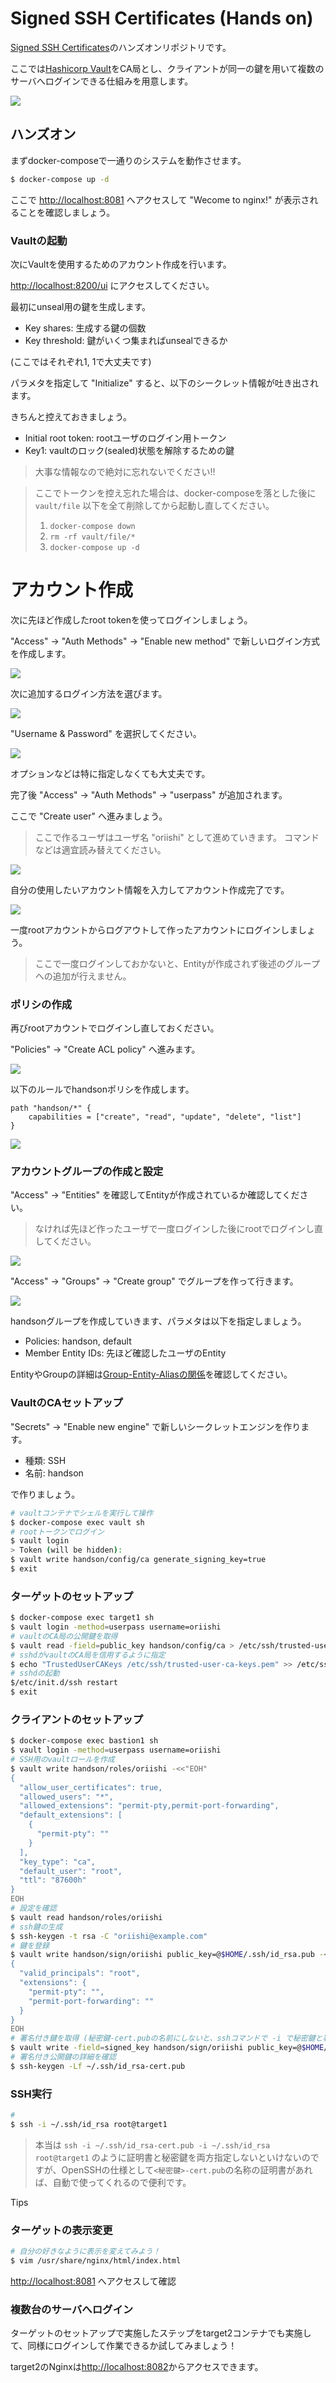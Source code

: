 # Signed SSH Certificates (Hands on)

[Signed SSH Certificates](https://www.vaultproject.io/docs/secrets/ssh/signed-ssh-certificates)のハンズオンリポジトリです。

ここでは[Hashicorp Vault](https://www.vaultproject.io/)をCA局とし、クライアントが同一の鍵を用いて複数のサーバへログインできる仕組みを用意します。

![](./docs/img/auth_flow.png)

## ハンズオン

まずdocker-composeで一通りのシステムを動作させます。

```sh
$ docker-compose up -d
```

ここで <http://localhost:8081> へアクセスして "Wecome to nginx!" が表示されることを確認しましょう。

### Vaultの起動

次にVaultを使用するためのアカウント作成を行います。

<http://localhost:8200/ui> にアクセスしてください。

最初にunseal用の鍵を生成します。

- Key shares: 生成する鍵の個数
- Key threshold: 鍵がいくつ集まればunsealできるか

(ここではそれぞれ1, 1で大丈夫です)

パラメタを指定して "Initialize" すると、以下のシークレット情報が吐き出されます。

きちんと控えておきましょう。

- Initial root token: rootユーザのログイン用トークン
- Key1: vaultのロック(sealed)状態を解除するための鍵

> 大事な情報なので絶対に忘れないでください!!

> ここでトークンを控え忘れた場合は、docker-composeを落とした後に `vault/file` 以下を全て削除してから起動し直してください。
> 1. `docker-compose down`
> 1. `rm -rf vault/file/*`
> 1. `docker-compose up -d`

# アカウント作成

次に先ほど作成したroot tokenを使ってログインしましょう。

"Access" -> "Auth Methods" -> "Enable new method" で新しいログイン方式を作成します。

![](./docs/img/auth_methods.png)

次に追加するログイン方法を選びます。

![](./docs/img/select_auth.png)

"Username & Password" を選択してください。

![](./docs/img/select_auth_type.png)

オプションなどは特に指定しなくても大丈夫です。

完了後 "Access" -> "Auth Methods" -> "userpass" が追加されます。

ここで "Create user" へ進みましょう。

> ここで作るユーザはユーザ名 "oriishi" として進めていきます。
> コマンドなどは適宜読み替えてください。


![](./docs/img/create_user.png)

自分の使用したいアカウント情報を入力してアカウント作成完了です。

![](./docs/img/input_user_info.png)

一度rootアカウントからログアウトして作ったアカウントにログインしましょう。

> ここで一度ログインしておかないと、Entityが作成されず後述のグループへの追加が行えません。

### ポリシの作成

再びrootアカウントでログインし直しておください。

"Policies" -> "Create ACL policy" へ進みます。

![](./docs/img/show_policies.png)

以下のルールでhandsonポリシを作成します。

```hcl
path "handson/*" {
    capabilities = ["create", "read", "update", "delete", "list"]
}
```

![](./docs/img/input_policy.png)

### アカウントグループの作成と設定

"Access" -> "Entities" を確認してEntityが作成されているか確認してください。

> なければ先ほど作ったユーザで一度ログインした後にrootでログインし直してください。

![](./docs/img/show_entities.png)

"Access" -> "Groups" -> "Create group" でグループを作って行きます。

![](./docs/img/create_group.png)

handsonグループを作成していきます、パラメタは以下を指定しましょう。

- Policies: handson, default
- Member Entity IDs: 先ほど確認したユーザのEntity

EntityやGroupの詳細は[Group-Entity-Aliasの関係](https://learn.hashicorp.com/tutorials/vault/identity)を確認してください。

### VaultのCAセットアップ

"Secrets" -> "Enable new engine" で新しいシークレットエンジンを作ります。

- 種類: SSH
- 名前: handson

で作りましょう。

```sh
# vaultコンテナでシェルを実行して操作
$ docker-compose exec vault sh
# rootトークンでログイン
$ vault login
> Token (will be hidden):
$ vault write handson/config/ca generate_signing_key=true
$ exit
```

### ターゲットのセットアップ

```sh
$ docker-compose exec target1 sh
$ vault login -method=userpass username=oriishi
# vaultのCA局の公開鍵を取得
$ vault read -field=public_key handson/config/ca > /etc/ssh/trusted-user-ca-keys.pem
# sshdがvaultのCA局を信用するように指定
$ echo "TrustedUserCAKeys /etc/ssh/trusted-user-ca-keys.pem" >> /etc/ssh/sshd_config
# sshdの起動
$/etc/init.d/ssh restart
$ exit
```

### クライアントのセットアップ

```sh
$ docker-compose exec bastion1 sh
$ vault login -method=userpass username=oriishi
# SSH用のvaultロールを作成
$ vault write handson/roles/oriishi -<<"EOH"
{
  "allow_user_certificates": true,
  "allowed_users": "*",
  "allowed_extensions": "permit-pty,permit-port-forwarding",
  "default_extensions": [
    {
      "permit-pty": ""
    }
  ],
  "key_type": "ca",
  "default_user": "root",
  "ttl": "87600h"
}
EOH
# 設定を確認
$ vault read handson/roles/oriishi
# ssh鍵の生成
$ ssh-keygen -t rsa -C "oriishi@example.com"
# 鍵を登録
$ vault write handson/sign/oriishi public_key=@$HOME/.ssh/id_rsa.pub -<<"EOH"
{
  "valid_principals": "root",
  "extensions": {
    "permit-pty": "",
    "permit-port-forwarding": ""
  }
}
EOH
# 署名付き鍵を取得 (秘密鍵-cert.pubの名前にしないと、sshコマンドで -i で秘密鍵と署名付き公開鍵両方を指定しないといけない)
$ vault write -field=signed_key handson/sign/oriishi public_key=@$HOME/.ssh/id_rsa.pub > $HOME/.ssh/id_rsa-cert.pub
# 署名付き公開鍵の詳細を確認
$ ssh-keygen -Lf ~/.ssh/id_rsa-cert.pub
```

### SSH実行

```sh
# 
$ ssh -i ~/.ssh/id_rsa root@target1
```
> 本当は `ssh -i ~/.ssh/id_rsa-cert.pub -i ~/.ssh/id_rsa root@target1` のように証明書と秘密鍵を両方指定しないといけないのですが、OpenSSHの仕様として`<秘密鍵>-cert.pub`の名称の証明書があれば、自動で使ってくれるので便利です。

Tips
> 

### ターゲットの表示変更

```sh
# 自分の好きなように表示を変えてみよう！
$ vim /usr/share/nginx/html/index.html
```

<http://localhost:8081> へアクセスして確認

### 複数台のサーバへログイン

ターゲットのセットアップで実施したステップをtarget2コンテナでも実施して、同様にログインして作業できるか試してみましょう！

target2のNginxは<http://localhost:8082>からアクセスできます。
